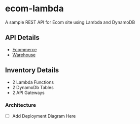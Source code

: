 # ecom-lambda
A sample REST API for Ecom site using Lambda and DynamoDB


## API Details

* [Ecommerce](./Ecommerce.md)
* [Warehouse](./Warehouse.md)

## Inventory Details

* 2 Lambda Functions
* 2 DynamoDb Tables
* 2 API Gateways

### Architecture

- [ ] Add Deployment Diagram Here
